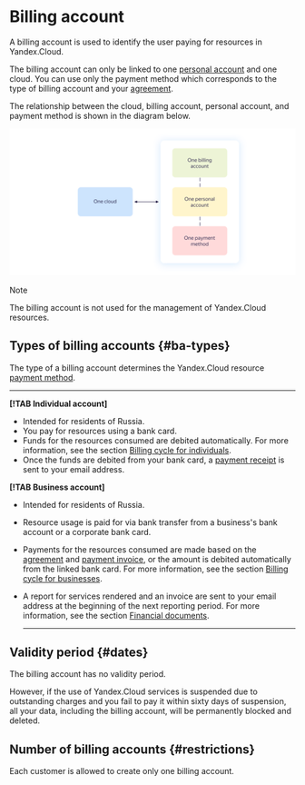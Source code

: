 # Billing account

A billing account is used to identify the user paying for resources in Yandex.Cloud.

The billing account can only be linked to one [personal account](personal-account.md) and one cloud. You can use only the payment method which corresponds to the type of billing account and your [agreement](contract.md).

The relationship between the cloud, billing account, personal account, and payment method is shown in the diagram below.

![image](../_assets/cloud-billing-account.png)

> [!NOTE]
>
> The billing account is not used for the management of Yandex.Cloud resources.
>

## Types of billing accounts {#ba-types}

The type of a billing account determines the Yandex.Cloud resource [payment method](../payment/payment-methods.md).

  ---  

**[!TAB Individual account]**

- Intended for residents of Russia.
- You pay for resources using a bank card.
- Funds for the resources consumed are debited automatically. For more information, see the section [Billing cycle for individuals](../payment/billing-cycle-individual.md).
- Once the funds are debited from your bank card, a [payment receipt](individual-bill.md) is sent to your email address.

**[!TAB Business account]**

- Intended for residents of Russia.
- Resource usage is paid for via bank transfer from a business's bank account or a corporate bank card.
- Payments for the resources consumed are made based on the [agreement](../concepts/contract.md) and [payment invoice](bill.md), or the amount is debited automatically from the linked bank card. For more information, see the section [Billing cycle for businesses](../payment/billing-cycle-business.md).
- A report for services rendered and an invoice are sent to your email address at the beginning of the next reporting period. For more information, see the section [Financial documents](../payment/documents.md).

  ---  

## Validity period {#dates}

The billing account has no validity period.

However, if the use of Yandex.Cloud services is suspended due to outstanding charges and you fail to pay it within sixty days of suspension, all your data, including the billing account, will be permanently blocked and deleted.

## Number of billing accounts {#restrictions}

Each customer is allowed to create only one billing account.

